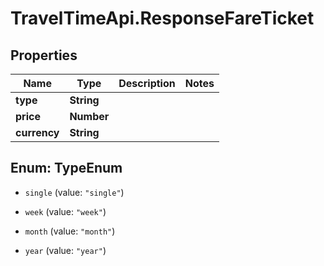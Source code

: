 # TravelTimeApi.ResponseFareTicket

## Properties

Name | Type | Description | Notes
------------ | ------------- | ------------- | -------------
**type** | **String** |  | 
**price** | **Number** |  | 
**currency** | **String** |  | 



## Enum: TypeEnum


* `single` (value: `"single"`)

* `week` (value: `"week"`)

* `month` (value: `"month"`)

* `year` (value: `"year"`)





